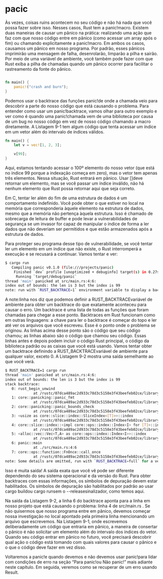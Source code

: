 
# pacic

Às vezes, coisas ruins acontecem no seu código e não há nada que você possa fazer sobre isso. Nesses casos, Rust tem a panic!macro. Existem duas maneiras de causar um pânico na prática: realizando uma ação que faz com que nosso código entre em pânico (como acessar um array após o fim) ou chamando explicitamente a panic!macro. Em ambos os casos, causamos um pânico em nosso programa. Por padrão, esses pânicos imprimirão uma mensagem de falha, desenrolarão, limparão a pilha e sairão. Por meio de uma variável de ambiente, você também pode fazer com que Rust exiba a pilha de chamadas quando um pânico ocorrer para facilitar o rastreamento da fonte do pânico.

```rs 

fn main() {
    panic!("crash and burn");
}

```

Podemos usar o backtrace das funções panic!de onde a chamada veio para descobrir a parte do nosso código que está causando o problema. Para entender como usar um panic!backtrace, vamos olhar para outro exemplo e ver como é quando uma panic!chamada vem de uma biblioteca por causa de um bug no nosso código em vez de nosso código chamando a macro diretamente. A Listagem 9-1 tem algum código que tenta acessar um índice em um vetor além do intervalo de índices válidos.

```rs 
fn main() {
    let v = vec![1, 2, 3];

    v[99];
}
```

Aqui, estamos tentando acessar o 100º elemento do nosso vetor (que está no índice 99 porque a indexação começa em zero), mas o vetor tem apenas três elementos. Nessa situação, Rust entrará em pânico. Usar []deve retornar um elemento, mas se você passar um índice inválido, não há nenhum elemento que Rust possa retornar aqui que seja correto.

Em C, tentar ler além do fim de uma estrutura de dados é um comportamento indefinido. Você pode obter o que estiver no local na memória que corresponderia àquele elemento na estrutura de dados, mesmo que a memória não pertença àquela estrutura. Isso é chamado de sobrecarga de leitura de buffer e pode levar a vulnerabilidades de segurança se um invasor for capaz de manipular o índice de forma a ler dados que não deveriam ser permitidos e que estão armazenados após a estrutura de dados.

Para proteger seu programa desse tipo de vulnerabilidade, se você tentar ler um elemento em um índice que não existe, o Rust interromperá a execução e se recusará a continuar. Vamos tentar e ver:


```sh
$ cargo run
   Compiling panic v0.1.0 (file:///projects/panic)
    Finished `dev` profile [unoptimized + debuginfo] target(s) in 0.27s
     Running `target/debug/panic`
thread 'main' panicked at src/main.rs:4:6:
index out of bounds: the len is 3 but the index is 99
note: run with `RUST_BACKTRACE=1` environment variable to display a backtrace

```

A note:linha nos diz que podemos definir a RUST_BACKTRACEvariável de ambiente para obter um backtrace do que exatamente aconteceu para causar o erro. Um backtrace é uma lista de todas as funções que foram chamadas para chegar a esse ponto. Backtraces em Rust funcionam como em outras linguagens: a chave para ler o backtrace é começar do topo e ler até ver os arquivos que você escreveu. Esse é o ponto onde o problema se originou. As linhas acima desse ponto são o código que seu código chamou; as linhas abaixo são o código que chamou seu código. Essas linhas antes e depois podem incluir o código Rust principal, o código da biblioteca padrão ou as caixas que você está usando. Vamos tentar obter um backtrace definindo a RUST_BACKTRACEvariável de ambiente para qualquer valor, exceto 0. A Listagem 9-2 mostra uma saída semelhante ao que você verá.

```sh
$ RUST_BACKTRACE=1 cargo run
thread 'main' panicked at src/main.rs:4:6:
index out of bounds: the len is 3 but the index is 99
stack backtrace:
   0: rust_begin_unwind
             at /rustc/07dca489ac2d933c78d3c5158e3f43beefeb02ce/library/std/src/panicking.rs:645:5
   1: core::panicking::panic_fmt
             at /rustc/07dca489ac2d933c78d3c5158e3f43beefeb02ce/library/core/src/panicking.rs:72:14
   2: core::panicking::panic_bounds_check
             at /rustc/07dca489ac2d933c78d3c5158e3f43beefeb02ce/library/core/src/panicking.rs:208:5
   3: <usize as core::slice::index::SliceIndex<[T]>>::index
             at /rustc/07dca489ac2d933c78d3c5158e3f43beefeb02ce/library/core/src/slice/index.rs:255:10
   4: core::slice::index::<impl core::ops::index::Index<I> for [T]>::index
             at /rustc/07dca489ac2d933c78d3c5158e3f43beefeb02ce/library/core/src/slice/index.rs:18:9
   5: <alloc::vec::Vec<T,A> as core::ops::index::Index<I>>::index
             at /rustc/07dca489ac2d933c78d3c5158e3f43beefeb02ce/library/alloc/src/vec/mod.rs:2770:9
   6: panic::main
             at ./src/main.rs:4:6
   7: core::ops::function::FnOnce::call_once
             at /rustc/07dca489ac2d933c78d3c5158e3f43beefeb02ce/library/core/src/ops/function.rs:250:5
note: Some details are omitted, run with `RUST_BACKTRACE=full` for a verbose backtrace.

```

Isso é muita saída! A saída exata que você vê pode ser diferente dependendo do seu sistema operacional e da versão do Rust. Para obter backtraces com essas informações, os símbolos de depuração devem estar habilitados. Os símbolos de depuração são habilitados por padrão ao usar cargo buildou cargo runsem o --releasesinalizador, como temos aqui.

Na saída da Listagem 9-2, a linha 6 do backtrace aponta para a linha em nosso projeto que está causando o problema: linha 4 de src/main.rs . Se não quisermos que nosso programa entre em pânico, devemos começar nossa investigação no local apontado pela primeira linha mencionando um arquivo que escrevemos. Na Listagem 9-1, onde escrevemos deliberadamente um código que entraria em pânico, a maneira de consertar o pânico é não solicitar um elemento além do intervalo dos índices do vetor. Quando seu código entrar em pânico no futuro, você precisará descobrir qual ação o código está tomando com quais valores para causar o pânico e o que o código deve fazer em vez disso.

Voltaremos a panic!e quando devemos e não devemos usar panic!para lidar com condições de erro na seção “Para panic!ou Não panic!” mais adiante neste capítulo. Em seguida, veremos como se recuperar de um erro usando Result.